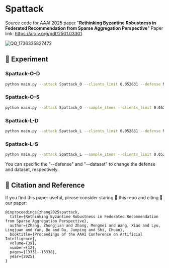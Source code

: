 # Spattack

Source code for AAAI 2025 paper "**Rethinking Byzantine Robustness in Federated Recommendation from Sparse Aggregation Perspective**" Paper link: https://arxiv.org/pdf/2501.03301

![QQ_1736335827472](http://img.dreamcodecity.cn/img/QQ_1736335827472.png)

## 🔬 Experiment

### Spattack-O-D

```sh
python main.py --attack Spattack_O --clients_limit 0.052631 --defense Mean
```

### Spattack-O-S

```sh
python main.py --attack Spattack_O --sample_items --clients_limit 0.052631 --defense Mean
```

### Spattack-L-D

```sh
python main.py --attack Spattack_L --clients_limit 0.052631 --defense Mean
```

### Spattack-L-S

```sh
python main.py --attack Spattack_L --sample_items --clients_limit 0.052631 --defense Mean
```

You can specific the "--defense" and "--dataset" to change the defense and dataset, respectively.



## 📝 Citation and Reference

If you find this paper useful, please consider staring 🌟 this repo and citing 📑 our paper:

```
@inproceedings{zhang2025spattack,
  title={Rethinking Byzantine Robustness in Federated Recommendation from Sparse Aggregation Perspective},
  author={Zhang, Zhongjian and Zhang, Mengmei and Wang, Xiao and Lyu, Lingjuan and Yan, Bo and Du, Junping and Shi, Chuan},
  booktitle={Proceedings of the AAAI Conference on Artificial Intelligence},
  volume={39},
  number={12},
  pages={13331--13338},
  year={2025}
}

```
